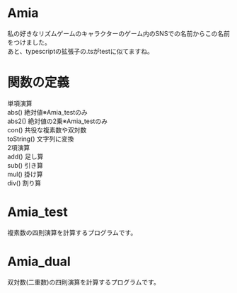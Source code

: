 # Amia
私の好きなリズムゲームのキャラクターのゲーム内のSNSでの名前からこの名前をつけました。<br>
あと、typescriptの拡張子の.tsがtestに似てますね。

# 関数の定義
単項演算<br>
abs() 絶対値※Amia_testのみ<br>
abs2() 絶対値の2乗※Amia_testのみ<br>
con() 共役な複素数や双対数<br>
toString() 文字列に変換<br>
2項演算<br>
add() 足し算<br>
sub() 引き算<br>
mul() 掛け算<br>
div() 割り算<br>
# Amia_test
複素数の四則演算を計算するプログラムです。<br>

# Amia_dual
双対数(二重数)の四則演算を計算するプログラムです。<br>
